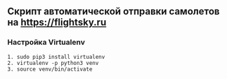 ## Скрипт автоматической отправки самолетов на https://flightsky.ru

### Настройка Virtualenv

```
1. sudo pip3 install virtualenv
2. virtualenv -p python3 venv
3. source venv/bin/activate
```

